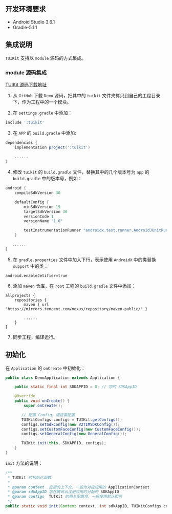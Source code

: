 ## 开发环境要求

- Android Studio 3.6.1
- Gradle-5.1.1


## 集成说明

 `TUIKit` 支持以 `module` 源码的方式集成。

### module 源码集成
[TUIKit 源码下载地址](https://github.com/tencentyun/TIMSDK/tree/master/Android/TUIKit)

1. 从 `GitHub` 下载 `Demo` 源码，把其中的 `tuikit` 文件夹拷贝到自己的工程目录下，作为工程中的一个模块。

2. 在 `settings.gradle` 中添加：
```groovy
include ':tuikit'
```
3. 在 `APP` 的 `build.gradle` 中添加:
```groovy
dependencies {
    implementation project(':tuikit')
    
    ......
}
```
4. 修改 `tuikit` 的 `build.gradle` 文件，替换其中的几个版本号为 `app` 的 `build.gradle` 中的版本号，例如：
```groovy
android {
    compileSdkVersion 30

    defaultConfig {
        minSdkVersion 19
        targetSdkVersion 30
        versionCode 1
        versionName "1.0"

        testInstrumentationRunner "androidx.test.runner.AndroidJUnitRunner"
    }

   ......
}
```

5. 在 `gradle.properties` 文件中加入下行，表示使用 `AndroidX` 中的类替换 `support` 中的类：
```properties
android.enableJetifier=true
```
6. 添加 `maven` 仓库，在 `root` 工程的 `build.gradle` 文件中添加：
```properties
allprojects {
    repositories {
        maven { url "https://mirrors.tencent.com/nexus/repository/maven-public/" }

        ......
    }
}
```
7. 同步工程，编译运行。

## 初始化

在 `Application` 的 `onCreate` 中初始化：

```java
public class DemoApplication extends Application {

    public static final int SDKAPPID = 0; // 您的 SDKAppID

    @Override
    public void onCreate() {
        super.onCreate();

       // 配置 Config，请按需配置
       TUIKitConfigs configs = TUIKit.getConfigs();
       configs.setSdkConfig(new V2TIMSDKConfig());
       configs.setCustomFaceConfig(new CustomFaceConfig());
       configs.setGeneralConfig(new GeneralConfig());

       TUIKit.init(this, SDKAPPID, configs);
    }
}
```

`init` 方法的说明：

```java
/**
 * TUIKit 的初始化函数
 *
 * @param context  应用的上下文，一般为对应应用的 ApplicationContext
 * @param sdkAppID 您在腾讯云注册应用时分配的 SDKAppID
 * @param configs  TUIKit 的相关配置项，一般使用默认即可
 */
public static void init(Context context, int sdkAppID, TUIKitConfigs configs)
```

